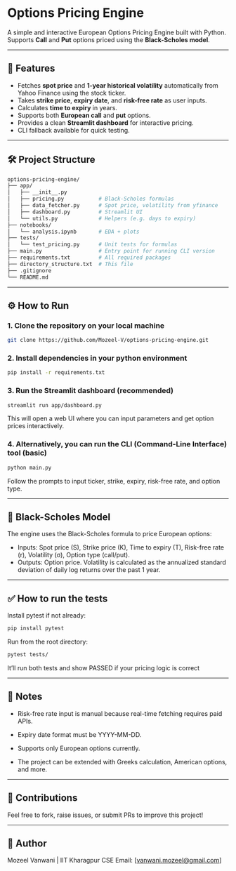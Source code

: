 # Options Pricing Engine

A simple and interactive European Options Pricing Engine built with Python.  
Supports **Call** and **Put** options priced using the **Black-Scholes model**.

---

## 🚀 Features

- Fetches **spot price** and **1-year historical volatility** automatically from Yahoo Finance using the stock ticker.
- Takes **strike price**, **expiry date**, and **risk-free rate** as user inputs.
- Calculates **time to expiry** in years.
- Supports both **European call** and **put** options.
- Provides a clean **Streamlit dashboard** for interactive pricing.
- CLI fallback available for quick testing.

---

## 🛠️ Project Structure

```bash
options-pricing-engine/
├── app/
│   ├── __init__.py
│   ├── pricing.py           # Black-Scholes formulas
│   ├── data_fetcher.py      # Spot price, volatility from yfinance
│   ├── dashboard.py         # Streamlit UI
│   └── utils.py             # Helpers (e.g. days to expiry)
├── notebooks/
│   └── analysis.ipynb       # EDA + plots
├── tests/
│   └── test_pricing.py      # Unit tests for formulas
├── main.py                  # Entry point for running CLI version
├── requirements.txt         # All required packages
├── directory_structure.txt  # This file
├── .gitignore
└── README.md
```

---

## ⚙️ How to Run

### 1. Clone the repository on your local machine
```bash
git clone https://github.com/Mozeel-V/options-pricing-engine.git
```

### 2. Install dependencies in your python environment
```bash
pip install -r requirements.txt
```

### 3. Run the Streamlit dashboard (recommended)
```bash
streamlit run app/dashboard.py
```
This will open a web UI where you can input parameters and get option prices interactively.

### 4. Alternatively, you can run the CLI (Command-Line Interface) tool (basic)
```bash
python main.py
```
Follow the prompts to input ticker, strike, expiry, risk-free rate, and option type.

---

## 🧮 Black-Scholes Model

The engine uses the Black-Scholes formula to price European options:
- Inputs: Spot price (S), Strike price (K), Time to expiry (T), Risk-free rate (r), Volatility (σ), Option type (call/put).
- Outputs: Option price.
Volatility is calculated as the annualized standard deviation of daily log returns over the past 1 year.

---

## ✅ How to run the tests

Install pytest if not already:
```bash
pip install pytest
```
Run from the root directory:
```bash
pytest tests/
```
It’ll run both tests and show PASSED if your pricing logic is correct

---

## 🔗 Notes

- Risk-free rate input is manual because real-time fetching requires paid APIs.

- Expiry date format must be YYYY-MM-DD.

- Supports only European options currently.

- The project can be extended with Greeks calculation, American options, and more.

---

## 🤝 Contributions

Feel free to fork, raise issues, or submit PRs to improve this project!

---

## 📝 Author
Mozeel Vanwani | IIT Kharagpur CSE
Email: [vanwani.mozeel@gmail.com]